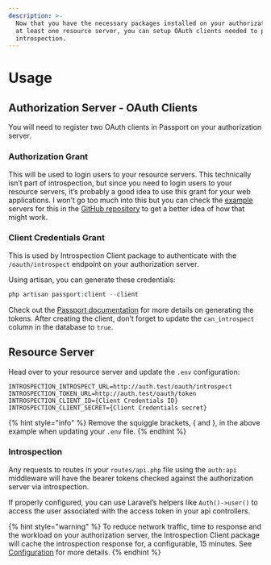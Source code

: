 ```yaml
---
description: >-
  Now that you have the necessary packages installed on your authorization and
  at least one resource server, you can setup OAuth clients needed to perform
  introspection.
---
```


# Usage

## Authorization Server - OAuth Clients

You will need to register two OAuth clients in Passport on your authorization server.

### Authorization Grant

This will be used to login users to your resource servers. This technically isn’t part of introspection, but since you need to login users to your resource servers, it’s probably a good idea to use this grant for your web applications. I won’t go too much into this but you can check the [example](https://github.com/DataHiveDevelopment/passport-introspection-docs/tree/master/examples) servers for this in the [GitHub repository](https://github.com/DataHiveDevelopment/passport-introspection-docs) to get a better idea of how that might work.

### Client Credentials Grant

This is used by Introspection Client package to authenticate with the `/oauth/introspect` endpoint on your authorization server. 

Using artisan, you can generate these credentials:

```php
php artisan passport:client --client 
```

Check out the [Passport documentation](https://laravel.com/docs/passport#client-credentials-grant-tokens) for more details on generating the tokens. After creating the client, don’t forget to update the `can_introspect` column in the database to `true`.

## Resource Server

Head over to your resource server and update the `.env` configuration:

```text
INTROSPECTION_INTROSPECT_URL=http://auth.test/oauth/introspect
INTROSPECTION_TOKEN_URL=http://auth.test/oauth/token
INTROSPECTION_CLIENT_ID={Client Credentials ID}
INTROSPECTION_CLIENT_SECRET={Client Credentials secret}
```

{% hint style="info" %}
Remove the squiggle brackets, { and }, in the above example when updating your `.env` file.
{% endhint %}

### Introspection

Any requests to routes in your `routes/api.php` file using the `auth:api` middleware will have the bearer tokens checked against the authorization server via introspection.

If properly configured, you can use Laravel’s helpers like `Auth()->user()` to access the user associated with the access token in your api controllers.

{% hint style="warning" %}
To reduce network traffic, time to response and the workload on your authorization server, the Introspection Client package will cache the introspection response for, a configurable, 15 minutes. See [Configuration](configuration.md#introspection-response-ttl) for more details.
{% endhint %}

